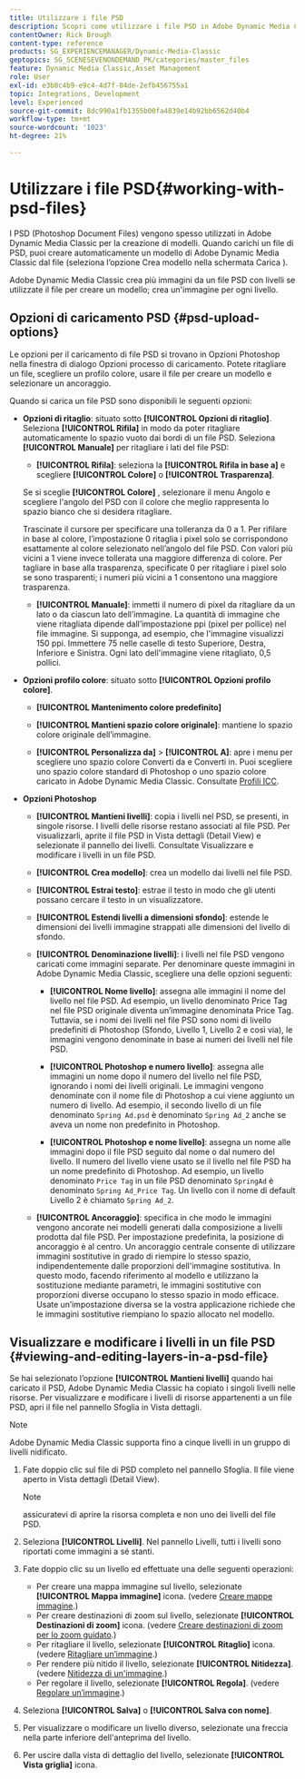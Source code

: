 ```yaml
---
title: Utilizzare i file PSD
description: Scopri come utilizzare i file PSD in Adobe Dynamic Media Classic.
contentOwner: Rick Brough
content-type: reference
products: SG_EXPERIENCEMANAGER/Dynamic-Media-Classic
geptopics: SG_SCENESEVENONDEMAND_PK/categories/master_files
feature: Dynamic Media Classic,Asset Management
role: User
exl-id: e3b8c4b9-e9c4-4d7f-84de-2efb456755a1
topic: Integrations, Development
level: Experienced
source-git-commit: 8dc990a1fb1355b00fa4839e14b92bb6562d40b4
workflow-type: tm+mt
source-wordcount: '1023'
ht-degree: 21%

---
```


# Utilizzare i file PSD{#working-with-psd-files}

<!--   USED TO BE AN OPTION UNDER COLOR PROFILE OPTIONS * **Convert To sRGB (default)**: Converts to sRGB (Standard Red Green Blue). sRGB is the recommended color space for displaying images on Web pages. -->

I PSD (Photoshop Document Files) vengono spesso utilizzati in Adobe Dynamic Media Classic per la creazione di modelli. Quando carichi un file di PSD, puoi creare automaticamente un modello di Adobe Dynamic Media Classic dal file (seleziona l’opzione Crea modello nella schermata Carica ).

Adobe Dynamic Media Classic crea più immagini da un file PSD con livelli se utilizzate il file per creare un modello; crea un&#39;immagine per ogni livello.

## Opzioni di caricamento PSD {#psd-upload-options}

Le opzioni per il caricamento di file PSD si trovano in Opzioni Photoshop nella finestra di dialogo Opzioni processo di caricamento. Potete ritagliare un file, scegliere un profilo colore, usare il file per creare un modello e selezionare un ancoraggio.

Quando si carica un file PSD sono disponibili le seguenti opzioni:

* **Opzioni di ritaglio**: situato sotto **[!UICONTROL Opzioni di ritaglio]**. Seleziona **[!UICONTROL Rifila]** in modo da poter ritagliare automaticamente lo spazio vuoto dai bordi di un file PSD. Seleziona **[!UICONTROL Manuale]** per ritagliare i lati del file PSD:

   * **[!UICONTROL Rifila]**: seleziona la **[!UICONTROL Rifila in base a]** e scegliere **[!UICONTROL Colore]** o **[!UICONTROL Trasparenza]**.

  Se si sceglie **[!UICONTROL Colore]** , selezionare il menu Angolo e scegliere l&#39;angolo del PSD con il colore che meglio rappresenta lo spazio bianco che si desidera ritagliare.

  Trascinate il cursore per specificare una tolleranza da 0 a 1. Per rifilare in base al colore, l’impostazione 0 ritaglia i pixel solo se corrispondono esattamente al colore selezionato nell’angolo del file PSD. Con valori più vicini a 1 viene invece tollerata una maggiore differenza di colore. Per tagliare in base alla trasparenza, specificate 0 per ritagliare i pixel solo se sono trasparenti; i numeri più vicini a 1 consentono una maggiore trasparenza.

   * **[!UICONTROL Manuale]**: immetti il numero di pixel da ritagliare da un lato o da ciascun lato dell’immagine. La quantità di immagine che viene ritagliata dipende dall’impostazione ppi (pixel per pollice) nel file immagine. Si supponga, ad esempio, che l&#39;immagine visualizzi 150 ppi. Immettere 75 nelle caselle di testo Superiore, Destra, Inferiore e Sinistra. Ogni lato dell&#39;immagine viene ritagliato, 0,5 pollici.

* **Opzioni profilo colore**: situato sotto **[!UICONTROL Opzioni profilo colore]**.

   * **[!UICONTROL Mantenimento colore predefinito]**

   * **[!UICONTROL Mantieni spazio colore originale]**: mantiene lo spazio colore originale dell’immagine.

   * **[!UICONTROL Personalizza da]** > **[!UICONTROL A]**: apre i menu per scegliere uno spazio colore Converti da e Converti in. Puoi scegliere uno spazio colore standard di Photoshop o uno spazio colore caricato in Adobe Dynamic Media Classic. Consultate [Profili ICC](/help/using/icc-profiles.md).

* **Opzioni Photoshop**

   * **[!UICONTROL Mantieni livelli]**: copia i livelli nel PSD, se presenti, in singole risorse. I livelli delle risorse restano associati al file PSD. Per visualizzarli, aprite il file PSD in Vista dettagli (Detail View) e selezionate il pannello dei livelli. Consultate Visualizzare e modificare i livelli in un file PSD.

   * **[!UICONTROL Crea modello]**: crea un modello dai livelli nel file PSD.

   * **[!UICONTROL Estrai testo]**: estrae il testo in modo che gli utenti possano cercare il testo in un visualizzatore.

   * **[!UICONTROL Estendi livelli a dimensioni sfondo]**: estende le dimensioni dei livelli immagine strappati alle dimensioni del livello di sfondo.

   * **[!UICONTROL Denominazione livelli]**: i livelli nel file PSD vengono caricati come immagini separate. Per denominare queste immagini in Adobe Dynamic Media Classic, scegliere una delle opzioni seguenti:

      * **[!UICONTROL Nome livello]**: assegna alle immagini il nome del livello nel file PSD. Ad esempio, un livello denominato Price Tag nel file PSD originale diventa un’immagine denominata Price Tag. Tuttavia, se i nomi dei livelli nel file PSD sono nomi di livello predefiniti di Photoshop (Sfondo, Livello 1, Livello 2 e così via), le immagini vengono denominate in base ai numeri dei livelli nel file PSD. <!-- not their default layer names -->

      * **[!UICONTROL Photoshop e numero livello]**: assegna alle immagini un nome dopo il numero del livello nel file PSD, ignorando i nomi dei livelli originali. Le immagini vengono denominate con il nome file di Photoshop a cui viene aggiunto un numero di livello. Ad esempio, il secondo livello di un file denominato `Spring Ad.psd` è denominato `Spring Ad_2` anche se aveva un nome non predefinito in Photoshop.

      * **[!UICONTROL Photoshop e nome livello]**: assegna un nome alle immagini dopo il file PSD seguito dal nome o dal numero del livello. Il numero del livello viene usato se il livello nel file PSD ha un nome predefinito di Photoshop. Ad esempio, un livello denominato `Price Tag` in un file PSD denominato `SpringAd` è denominato `Spring Ad_Price Tag`. Un livello con il nome di default Livello 2 è chiamato `Spring Ad_2`.

   * **[!UICONTROL Ancoraggio]**: specifica in che modo le immagini vengono ancorate nei modelli generati dalla composizione a livelli prodotta dal file PSD. Per impostazione predefinita, la posizione di ancoraggio è al centro. Un ancoraggio centrale consente di utilizzare immagini sostitutive in grado di riempire lo stesso spazio, indipendentemente dalle proporzioni dell&#39;immagine sostitutiva. In questo modo, facendo riferimento al modello e utilizzano la sostituzione mediante parametri, le immagini sostitutive con proporzioni diverse occupano lo stesso spazio in modo efficace. Usate un’impostazione diversa se la vostra applicazione richiede che le immagini sostitutive riempiano lo spazio allocato nel modello.

## Visualizzare e modificare i livelli in un file PSD {#viewing-and-editing-layers-in-a-psd-file}

Se hai selezionato l’opzione **[!UICONTROL Mantieni livelli]** quando hai caricato il PSD, Adobe Dynamic Media Classic ha copiato i singoli livelli nelle risorse. Per visualizzare e modificare i livelli di risorse appartenenti a un file PSD, apri il file nel pannello Sfoglia in Vista dettagli.

>[!NOTE]
>
>Adobe Dynamic Media Classic supporta fino a cinque livelli in un gruppo di livelli nidificato.

1. Fate doppio clic sul file di PSD completo nel pannello Sfoglia. Il file viene aperto in Vista dettagli (Detail View).

   >[!NOTE]
   >
   >assicuratevi di aprire la risorsa completa e non uno dei livelli del file PSD.

1. Seleziona **[!UICONTROL Livelli]**. Nel pannello Livelli, tutti i livelli sono riportati come immagini a sé stanti.
1. Fate doppio clic su un livello ed effettuate una delle seguenti operazioni:

   * Per creare una mappa immagine sul livello, selezionate **[!UICONTROL Mappa immagine]** icona. (vedere [Creare mappe immagine](creating-image-maps.md#creating_image_maps).)
   * Per creare destinazioni di zoom sul livello, selezionate **[!UICONTROL Destinazioni di zoom]** icona. (vedere [Creare destinazioni di zoom per lo zoom guidato](creating-zoom-targets-guided-zoom.md#creating_zoom_targets_for_guided_zoom).)
   * Per ritagliare il livello, selezionate **[!UICONTROL Ritaglio]** icona. (vedere [Ritagliare un’immagine](cropping-image.md#cropping_an_image).)
   * Per rendere più nitido il livello, selezionate **[!UICONTROL Nitidezza]**. (vedere [Nitidezza di un&#39;immagine](sharpening-image.md#sharpening_an_image).)
   * Per regolare il livello, selezionate **[!UICONTROL Regola]**. (vedere [Regolare un’immagine](adjusting-image.md#adjusting_an_image).)

1. Seleziona **[!UICONTROL Salva]** o **[!UICONTROL Salva con nome]**.
1. Per visualizzare o modificare un livello diverso, selezionate una freccia nella parte inferiore dell&#39;anteprima del livello.
1. Per uscire dalla vista di dettaglio del livello, selezionate **[!UICONTROL Vista griglia]** icona.
